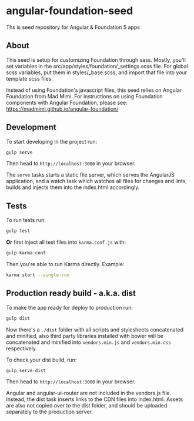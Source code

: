 angular-foundation-seed
============

Ths is seed repository for Angular & Foundation 5 apps

## About

This seed is setup for customizing Foundation through sass.
Mostly, you'll set variables in the src/app/styles/foundation/_settings.scss file.
For global scss variables, put them in styles/_base.scss, and import that file into your template scss files.


Instead of using Foundation's javascript files, this seed relies on Angular Foundation from Mad Mimi.
For instructions on using Foundation components with Angular Foundation, please see:
https://madmimi.github.io/angular-foundation/


## Development

To start developing in the project run:

```bash
gulp serve
```

Then head to `http://localhost:3000` in your browser.

The `serve` tasks starts a static file server, which serves the AngularJS application, and a watch task which watches all files for changes and lints, builds and injects them into the index.html accordingly.

## Tests

To run tests run:

```bash
gulp test
```

**Or** first inject all test files into `karma.conf.js` with:

```bash
gulp karma-conf
```

Then you're able to run Karma directly. Example:

```bash
karma start --single-run
```

## Production ready build - a.k.a. dist

To make the app ready for deploy to production run:

```bash
gulp dist
```

Now there's a `./dist` folder with all scripts and stylesheets concatenated and minified, also third party libraries installed with bower will be concatenated and minified into `vendors.min.js` and `vendors.min.css` respectively.

To check your dist build, run:

```bash
gulp serve-dist
```
Then head to `http://localhost:3000` in your browser.

Angular and angular-ui-router are not included in the vendors.js file.  Instead, the dist task inserts links to the CDN files into index.html.
Assets are also not copied over to the dist folder, and should be uploaded separately to the production server.
